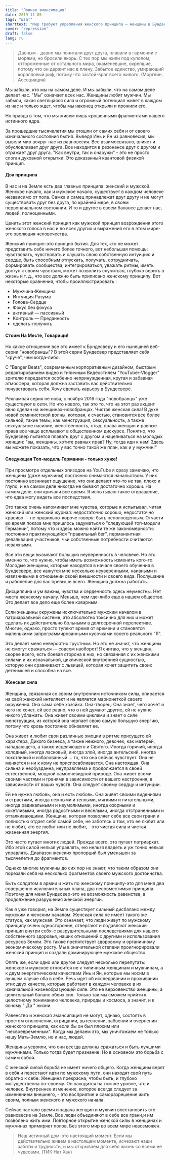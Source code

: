 ```yaml
---
title: "Ложная эмансипация"
date: 2019-11-05
tags: "штат"
shorttext: "Мир требует укрепления женского принципа — женщины в Бундесвере укрепляют только патриархат и его программу насилия."
cover: "repression"
draft: false
lang: ru
---
```


> Давным - давно мы почитали друг друга, плавали в гармонии с морями, но бросили якорь. С тех пор мы жили под куполом, отгороженные от остального мира, окаменевшие, окрепшие, потому что он держит нас в плену. Забытое единство, умирающий коралловый риф, потому что застой-враг всего живого. (Моргейн, Ассоциация)

Мы забыли, кто мы на самом деле. И мы забыли, что на самом деле делает нас. "Мы" означает всех нас. Женщины любят мужчин. Мы забыли, какая светящаяся сила и огромный потенциал живет в каждом из нас и только ждет, чтобы мы наконец открыли и прожили его.

Но правда в том, что мы живем лишь крошечными фрагментами нашего истинного ядра.

За прошедшие тысячелетия мы отошли от самих себя и от своего изначального состояния бытия. Выведя Инь и Ян из равновесия, мы вывели мир вокруг нас из равновесия. Все взаимосвязано, влияет и обусловливает друг друга. Все находится в резонансе друг с другом и отражает друг друга. "Как внутри, так и снаружи" - это не просто слоган духовной открытки. Это доказанный квантовой физикой принцип.

#### Два принципа

В нас и на Земле есть два главных принципа: женский и мужской. Женское начало, как и мужское начало, существует в каждом человеке независимо от пола. Самка и самец принадлежат друг другу и не могут существовать друг без друга, по крайней мере, в своем первоначальном состоянии. И то и другое в своем балансе делает нас, людей, полноценными.

Ценить этот женский принцип как мужской принцип возрождения этого женского голоса в нас и во всех других и выражения его в этом мире-это эволюция человечества.

Женский принцип-это принцип бытия. Для тех, кто не может представить себе ничего более точного, вот небольшая помощь: чувствовать, чувствовать и слушать свою собственную интуицию и сердце, быть способным отпускать, получать, сотрудничать, формировать сообщества, интегрироваться, уважать ритмы, иметь доступ к своим чувствам, может позволить случиться, глубоко верить в жизнь и т. д., что все должно быть приписано женскому принципу. Вот некоторые сравнения, чтобы проиллюстрировать :

  - Мужчина-Женщина
  - Интуиция Разума
  - Голова-Сердце
  - Фокус без фокуса
  - активный — пассивный
  - Контроль — Преданность
  - сделать-получить

#### Стоим На Месте, Товарищи!

Но какое отношение все это имеет к Бундесверу и его нынешней веб-серии "новобранцы"? В этой серии Бундесвер представляет себя "круче", чем когда-либо:

С "Banger Beats", современным корпоративным дизайном, быстрым редактированием видео и типичным Видеостилем "YouTuber-Vlogger" зрителю передается особенно непринужденная, крутая и забавная атмосфера, которая должна заставить вас действительно почувствовать себя. Хочу сделать карьеру в Бундесвере.

Рекламная серия не нова, с ноября 2016 года "новобранцы" уже существуют в сети. Но что нового, так это то, что на этот раз акцент явно сделан на женщинах-новобранцах. Чистая женская сила! В духе новой семинистской волны, которая, к счастью, становится все более сильной, такие темы, как менструация, сексуальность, а также сексуальное насилие, женственность, стыд, права женщин и равные права все чаще всплывают в общественном дискурсе. Понятно, что Бундесвер пытается плавать друг с другом и нацеливаться на молодых женщин: "вы, женщины, хотите равных прав? Ну, тогда иди к нам! Здесь вы можете показать, что у вас точно такой же план, как и у мужчин!“

#### Следующая Топ-модель Германии - только хуже!

При просмотре отдельных эпизодов на YouTube я сразу замечаю, что женщины (даже мужчины) постоянно снимаются начальством. У них постоянно возникает ощущение, что они делают что-то не так, плохо и глупо, и на самом деле никогда не бывают достаточно хороши. На самом деле, они кричали все время. Я испытываю такое отвращение, что едва могу видеть все последствия.

Это также очень напоминает мне чувства, которые я испытывал, читая женский или женский журнал: недостаточно хорошо, недостаточно красиво — не правильно-короче говоря: быть неполноценным. Отчасти во время показа мне пришлось задуматься о "следующей топ-модели Германии", потому что и здесь можно найти те же закономерности: постоянно практикующийся "правильный бег", перманентная девальвация участников, чьи собственные потребности считаются неважными.

Все эти вещи вызывают большую неуверенность в человеке. Но это именно то, что нужно, чтобы иметь возможность изменить кого-то. Молодые женщины, которые находятся в начале своего обучения в Бундесвере, все кажутся мне несколько неуверенными, наивными и навязчивыми в отношении своей внешности и своего вида. Послушание и раболепие для вас превыше всего. Женщина должна работать.

Дисциплина и ум важны, чувства и сердечность здесь неуместны. Нет места женскому началу. Меньше, чем где-либо еще в нашем обществе. Это делает все дело еще более коварным.

Если женщины окружены исключительно мужским началом в патриархальной системе, это абсолютно токсично для них и может сделать их действительно больными в долгосрочной перспективе. Многие, однако, просто тупеют время от времени и становятся маленькими запрограммированными кусочками своего реального "Я".

Это делает меня невероятно грустным. Но это не значит, что женщины не смогут сражаться — совсем наоборот! Я считаю, что у женщин, скорее всего, есть боевая сторона в них, но связанная с их женскими силами и их изначальной, циклической внутренней сущностью, которую они сравнивают с львицей, которая хочет защитить своих детенышей и способна на все.

#### Женская сила

Женщина, связанная со своим внутренним источником силы, опирается на свой женский интеллект и не является марионеткой своего окружения. Она сама себе хозяйка. Она-творец. Она знает, чего хочет и чего не хочет, ей все равно, что о ней думают другие, ей не нужно никого ублажать. Она живет своими циклами и знает о силе менструации, из которой она черпает свою самую большую энергию, потому что кровь постоянно обновляет ее.

Она живет и любит свои различные эмоции в ритме присущего ей характера, Дикого бизнеса, а также нежного, девочек, как матерей, нападающего, а также исцеляющего и Святого. Иногда горячий, иногда холодный, иногда ласковый, иногда злой, иногда ангельский, иногда похотливый и избалованный ... то, что она сейчас чувствует. Она не меняется и ни к кому не приспосабливается. Она настоящая. Она сильна и необузданна, неуправляема и продолжается в своей естественной, мощной самоочевидной природе. Она живет всеми своими частями и гранями в зависимости от вашего настроения, в зависимости от ваших чувств. Она следует своему сердцу и интуиции.

Ей не нужна любовь, она и есть любовь. Она живет своими видениями и страстями, иногда нежными и теплыми, мягкими и питательными, иногда радикальными и неумолимыми, иногда озорными и кокетливыми, иногда радостными и веселыми, иногда отстраненными и отталкивающими. Женщина, которая позволяет себе все свои грани и полностью отдает себя самой себе, не заботясь о том, кто ее любит или не любит, кто ее любит или не любит, - это чистая сила и чистая жизненная энергия.

Это часто пугает многих людей. Прежде всего, это пугает патриархат. Ибо этой силой нельзя управлять, ею нельзя владеть и уж точно нельзя управлять. Диапазон женских пропорций был уменьшен за тысячелетия до фрагментов.

Однако многие мужчины до сих пор не знают, что таким образом они порезали себя на несколько фрагментов своего мужского достоинства.

Быть солдатом в армии и жить по женскому принципу-это для меня два совершенно исключительных плана, два несовместимых принципа. Поэтому для меня Бундесвер-это не возможность равенства, а продолжение разрушения женской энергии.

Как я уже говорил, на Земле существует сильный дисбаланс между мужским и женским началом. Женская сила не имеет такого же статуса, как мужская. Это означает, что люди живут по мужскому принципу очень односторонне, отвергают и подавляют женский принцип внутри себя-с разрушительными последствиями для нашего собственного здоровья, наших отношений с другими и использования ресурсов Земли. Это также препятствует здоровому и органичному экономическому росту. Мы в значительной степени проигнорировали женский принцип и создали доминирующее мужское общество.

Опять же, если одно или другое следует несколько перепутать: женское и мужское относится не к типичным женщинам и мужчинам, а к двум энергетическим качествам Инь и Ян, которые мы носим в лучшем случае оба в себе. Речь идет об исследовании и проживании этих двух качеств, которые работают в каждом человеке в их изначальной жизнеобразующей силе. Это не верховенство женщины, а целительный баланс обеих сил. Только так мы сможем прийти к целостному пониманию человека, природы и космоса, а значит, и к ясному " Да " жизни.

Равенство и женская эмансипация не могут, однако, состоять в простом отключении, отрицании, вытеснении, забвении и очернении женского принципа, как если бы он был плохим или "несвоевременным". Когда мы делаем это, мы уничтожаем не только нашу Мать-Землю, но и нас, людей.

Женщины усвоили, что они всегда должны сражаться и быть лучшими мужчинами. Только тогда будет признание. Но в основном это борьба с самим собой.

С женской силой борьба не имеет ничего общего. Когда женщины верят в себя и перестают идти по мужскому пути, они находят свой путь обратно к себе. Женщина прекрасна, чтобы быть, и глубоко могущественна по-своему. Он находится на том же уровне, что и человек. Внутреннее изменение, которое всегда следует за изменением внешнего, - это восприятие и саморазрешение жить своим, полным женского и мужского начала.

Сейчас настало время и задача женщин и мужчин восстановить это равновесие на Земле. Все люди объединяют в себе все грани,и им позволено жить ими. Повторное открытие женской силы в женщинах и мужчинах примиряет полов. Без этого мир во всем мире невозможен.

> Наш истинный дом-это настоящий момент. Если мы действительно живем в настоящем моменте, исчезают наши заботы и трудности, и мы открываем для себя жизнь со всеми ее чудесами. (ТИК Нат Хан)
